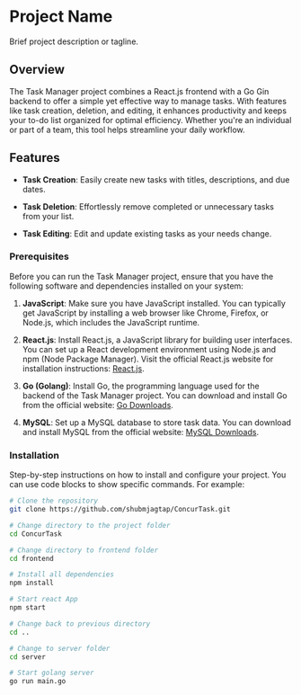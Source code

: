 # Project Name

Brief project description or tagline.

## Overview

The Task Manager project combines a React.js frontend with a Go Gin backend to offer a simple yet effective way to manage tasks. With features like task creation, deletion, and editing, it enhances productivity and keeps your to-do list organized for optimal efficiency. Whether you're an individual or part of a team, this tool helps streamline your daily workflow.

## Features

- **Task Creation**: Easily create new tasks with titles, descriptions, and due dates.
  
- **Task Deletion**: Effortlessly remove completed or unnecessary tasks from your list.

- **Task Editing**: Edit and update existing tasks as your needs change.

### Prerequisites

Before you can run the Task Manager project, ensure that you have the following software and dependencies installed on your system:

1. **JavaScript**: Make sure you have JavaScript installed. You can typically get JavaScript by installing a web browser like Chrome, Firefox, or Node.js, which includes the JavaScript runtime.

2. **React.js**: Install React.js, a JavaScript library for building user interfaces. You can set up a React development environment using Node.js and npm (Node Package Manager). Visit the official React.js website for installation instructions: [React.js](https://reactjs.org/).

3. **Go (Golang)**: Install Go, the programming language used for the backend of the Task Manager project. You can download and install Go from the official website: [Go Downloads](https://golang.org/dl/).

4. **MySQL**: Set up a MySQL database to store task data. You can download and install MySQL from the official website: [MySQL Downloads](https://dev.mysql.com/downloads/).


### Installation

Step-by-step instructions on how to install and configure your project. You can use code blocks to show specific commands. For example:

```bash
# Clone the repository
git clone https://github.com/shubmjagtap/ConcurTask.git

# Change directory to the project folder
cd ConcurTask

# Change directory to frontend folder
cd frontend

# Install all dependencies
npm install

# Start react App
npm start

# Change back to previous directory
cd ..

# Change to server folder
cd server

# Start golang server
go run main.go


